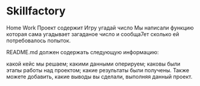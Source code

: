 # Skillfactory
Home Work
Проект содержит Игру угадай число
Мы написали функцию которая сама угадывает загаданое число и сообща7ет сколько ей потребовалось попыток.

README.md должен содержать следующую информацию:

какой кейс мы решаем;
какими данными оперируем;
каковы были этапы работы над проектом;
какие результаты были получены.
Также можете добавить, какие выводы вы сделали, выполняя данный проект.